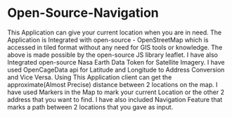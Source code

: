 # Open-Source-Navigation
This Application can give your current location when you are in need.
The Application is Integrated with open-source - OpenStreetMap which is accessed in tiled format without any need for GIS tools or knowledge.
The above is made possible by the open-source JS library leaflet.
I have also Integrated open-source Nasa Earth Data Token for Satellite Imagery.
I have used OpenCageData api for Latitude and Longitude to Address Conversion and Vice Versa.
Using This Application client can get the approximate(Almost Precise) distance between 2 locations on the map.
I have used Markers in the Map to mark your current Location or the other 2 address that you want to find.
I have also included Navigation Feature that marks a path between 2 locations that you gave as input.

